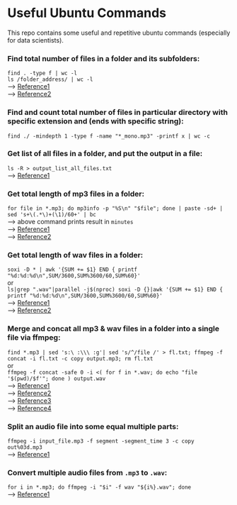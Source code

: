 # Useful Ubuntu Commands
This repo contains some useful and repetitive ubuntu commands (especially for data scientists).  

### Find total number of files in a folder and its subfolders:
`find . -type f | wc -l`  
`ls /folder_address/ | wc -l`  
--> [Reference1](https://askubuntu.com/questions/34099/find-number-of-files-in-folder-and-sub-folders)  
--> [Reference2](https://devconnected.com/how-to-count-files-in-directory-on-linux/)  

### Find and count total number of files in particular directory with specific extension and (ends with specific string):  
`find ./ -mindepth 1 -type f -name "*_mono.mp3" -printf x | wc -c`  

### Get list of all files in a folder, and put the output in a file:
`ls -R > output_list_all_files.txt`  
--> [Reference1](https://askubuntu.com/questions/188052/get-a-list-of-all-files-in-folder-and-sub-folder-in-a-file)  

### Get total length of mp3 files in a folder:
`for file in *.mp3; do mp3info -p "%S\n" "$file"; done | paste -sd+ | sed 's+\(.*\)+(\1)/60+' | bc`  
--> above command prints result in `minutes`  
--> [Reference1](https://superuser.com/questions/231950/export-total-length-of-mp3-files-in-a-folder)  
--> [Reference2](https://unix.stackexchange.com/questions/480375/how-to-find-accumulated-duration-on-several-mp3-with-command-line)  

### Get total length of wav files in a folder:
`soxi -D * | awk '{SUM += $1} END { printf "%d:%d:%d\n",SUM/3600,SUM%3600/60,SUM%60}'`  
or  
`ls|grep ".wav"|parallel -j$(nproc) soxi -D {}|awk '{SUM += $1} END { printf "%d:%d:%d\n",SUM/3600,SUM%3600/60,SUM%60}'`  
--> [Reference1](https://www.commandlinefu.com/commands/view/13459/get-the-total-length-of-all-videos-in-the-current-dir-in-hms)  
--> [Reference2](https://unix.stackexchange.com/questions/170961/get-total-duration-of-video-files-in-a-directory)  

### Merge and concat all mp3 & wav files in a folder into a single file via ffmpeg:
`find *.mp3 | sed 's:\ :\\\ :g'| sed 's/^/file /' > fl.txt; ffmpeg -f concat -i fl.txt -c copy output.mp3; rm fl.txt`  
or  
`ffmpeg -f concat -safe 0 -i <( for f in *.wav; do echo "file '$(pwd)/$f'"; done ) output.wav`  
--> [Reference1](https://stackoverflow.com/questions/28922352/how-can-i-merge-all-the-videos-in-a-folder-to-make-a-single-video-file-using-ffm)  
--> [Reference2](https://www.codegrepper.com/code-examples/shell/ffmpeg+merge+two+audio+files)  
--> [Reference3](https://superuser.com/questions/571463/how-do-i-append-a-bunch-of-wav-files-while-retaining-not-zero-padded-numeric)  
--> [Reference4](https://superuser.com/questions/587511/concatenate-multiple-wav-files-using-single-command-without-extra-file)  

### Split an audio file into some equal multiple parts:
`ffmpeg -i input_file.mp3 -f segment -segment_time 3 -c copy out%03d.mp3`  
--> [Reference1](https://unix.stackexchange.com/questions/280767/how-do-i-split-an-audio-file-into-multiple)  

### Convert multiple audio files from `.mp3` to `.wav`:
`for i in *.mp3; do ffmpeg -i "$i" -f wav "${i%}.wav"; done`  
--> [Reference1](https://stackoverflow.com/questions/3255674/convert-audio-files-to-mp3-using-ffmpeg)  

